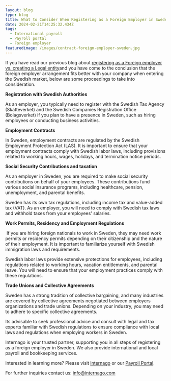 ```yaml
---
layout: blog
type: blog
title: What to Consider When Registering as a Foreign Employer in Sweden?
date: 2024-02-21T14:25:32.434Z
tags:
  - International payroll
  - Payroll portal
  - Foreign employer
featuredimage: /images/contract-foreign-employer-sweden.jpg
---
```

I﻿f you have read our previous blog about [registering as a Foreign employer vs. creating a Legal entity](https://www.internago.com/key-considerations-when-choosing-between-establishing-a-legal-entity-or-registering-as-a-foreign-employer-in-a-new-market/)and you have come to the conclusion that the foreign employer arrangement fits better with your company when entering the Swedish market, below are some proceedings to take into consideration.

**Registration with Swedish Authorities**

As an employer, you typically need to register with the Swedish Tax Agency (Skatteverket) and the Swedish Companies Registration Office (Bolagsverket) if you plan to have a presence in Sweden, such as hiring employees or conducting business activities.

**Employment Contracts**

In Sweden, employment contracts are regulated by the Swedish Employment Protection Act (LAS). It is important to ensure that your employment contracts comply with Swedish labor laws, including provisions related to working hours, wages, holidays, and termination notice periods.

**Social Security Contributions and taxation**

As an employer in Sweden, you are required to make social security contributions on behalf of your employees. These contributions fund various social insurance programs, including healthcare, pension, unemployment, and parental benefits.

Sweden has its own tax regulations, including income tax and value-added tax (VAT). As an employer, you will need to comply with Swedish tax laws and withhold taxes from your employees' salaries.

**Work Permits, Residency and Employment Regulations**

 If you are hiring foreign nationals to work in Sweden, they may need work permits or residency permits depending on their citizenship and the nature of their employment. It is important to familiarize yourself with Swedish immigration laws and requirements.

Swedish labor laws provide extensive protections for employees, including regulations related to working hours, vacation entitlements, and parental leave. You will need to ensure that your employment practices comply with these regulations.

**Trade Unions and Collective Agreements**

Sweden has a strong tradition of collective bargaining, and many industries are covered by collective agreements negotiated between employers organizations and trade unions. Depending on your industry, you may need to adhere to specific collective agreements.

Its advisable to seek professional advice and consult with legal and tax experts familiar with Swedish regulations to ensure compliance with local laws and regulations when employing workers in Sweden.

Internago is your trusted partner, supporting you in all steps of registering as a foreign
employer in Sweden. We also provide international and local payroll and bookkeeping
services. 

Interested in learning more? Please visit [Internago](https://www.internago.com/) or our [Payroll Portal](https://www.internago.com/payroll). 

For further inquiries contact us: [info@internago.com](mailto:info@internago.com)